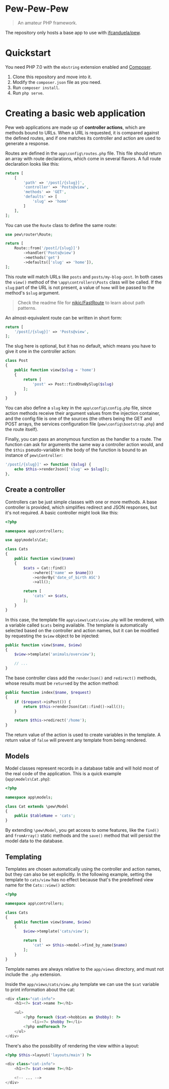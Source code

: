 # Pew-Pew-Pew

> An amateur PHP framework.

The repository only hosts a base app to use with [ifcanduela/pew](https://github.com/ifcanduela/pew).

# Quickstart

You need PHP 7.0 with the `mbstring` extension enabled and [Composer](http://getcomposer.org/).

1. Clone this repository and move into it.
2. Modify the `composer.json` file as you need.
3. Run `composer install`.
4. Run `php serve`.

# Creating a basic web application

Pew web applications are made up of **controller actions**, which are methods bound to URLs. When a
URL is requested, it is compared against the defined routes, and if one matches its controller and
action are used to generate a response.

Routes are defined in the `app\config\routes.php` file. This file should return an array with route
declarations, which come in several flavors. A full route declaration looks like this:

```php
return [
    [
        'path' => '/post[/{slug}]',
        'controller' => 'Posts@view',
        'methods' => 'GET',
        'defaults' => [
            'slug' => 'home'
        ]
    ],
];
```

You can use the `Route` class to define the same route:

```php
use pew\router\Route;

return [
    Route::from('/post[/{slug}]')
        ->handler('Posts@view')
        ->methods('get')
        ->defaults(['slug' => 'home']),
];
```

This route will match URLs like `posts` and `posts/my-blog-post`. In both cases the `view()` method
of the `\app\controllers\Posts` class will be called. If the `slug` part of the URL is not present,
a value of `home` will be passed to the method's `$slug` argument.

> Check the readme file for [nikic/FastRoute](https://github.com/nikic/FastRoute#defining-routes) to
  learn about path patterns.

An almost-equivalent route can be written in short form:

```php
return [
    '/post[/{slug}]' => 'Posts@view',
];
```

The slug here is optional, but it has no default, which means you have to give it one in the
controller action:

```php
class Post
{
    public function view($slug = 'home')
    {
        return [
            'post' => Post::findOneBySlug($slug)
        ];
    }
}
```

You can also define a `slug` key in the `app\config\config.php` file, since action methods receive their
argument values from the injection container, and the config file is one of the sources (the others
being the GET and POST arrays, the services configuration file (`pew\config\bootstrap.php`) and the
route itself).

Finally, you can pass an anonymous function as the handler to a route. The function can ask for arguments
the same way a controller action would, and the `$this` pseudo-variable in the body of the function is
bound to an instance of `pew\Controller`:

```php
'/post[/{slug}]' => function ($slug) {
    echo $this->renderJson(['slug' => $slug]);
},
```

## Create a controller

Controllers can be just simple classes with one or more methods. A base controller is provided,
which simplifies redirect and JSON responses, but it's not required. A basic controller might look
like this:

```php
<?php

namespace app\controllers;

use app\models\Cat;

class Cats
{
    public function view($name)
    {
        $cats = Cat::find()
            ->where(['name' => $name]))
            ->orderBy('date_of_birth ASC')
            ->all();

        return [
            'cats' => $cats,
        ];
    }
}

```

In this case, the template file `app\views\cats\view.php` will be rendered, with a variable called
`$cats` being available. The template is automatically selected based on the controller and action
names, but it can be modified by requesting the `$view` object to be injected:

```php
public function view($name, $view)
{
    $view->template('animals/overview');

    // ...
}
```

The base controller class add the `renderJson()` and `redirect()`  methods, whose results must be
`return`ed by the action method:

```php
public function index($name, $request)
{
    if ($request->isPost()) {
        return $this->renderJson(Cat::find()->all());
    }

    return $this->redirect('/home');
}
```

The return value of the action is used to create variables in the template. A return value of
`false` will prevent any template from being rendered.

## Models

Model classes represent records in a database table and will hold most of the real code of the
application. This is a quick example (`app\models\Cat.php`):

```php
<?php

namespace app\models;

class Cat extends \pew\Model
{
    public $tableName = 'cats';
}
```

By extending `\pew\Model`, you get access to some features, like the `find()` and `fromArray()`
static methods and the `save()` method that will persist the model data to the database.

## Templating

Templates are chosen automatically using the controller and action names, but they can also be set
explicitly. In the following example, setting the template to `cats/view` has no effect because
that's the predefined view name for the `Cats::view()` action:

```php
<?php

namespace app\controllers;

class Cats
{
    public function view($name, $view)
    {
        $view->template('cats/view');

        return [
            'cat' => $this->model->find_by_name($name)
        ];
    }
}
```

Template names are always relative to the `app/views` directory, and must not include the `.php`
extension.

Inside the `app/views/cats/view.php` template we can use the `$cat` variable to print information
about the cat:

```php
<div class="cat-info">
    <h1><?= $cat->name ?></h1>

    <ul>
        <?php foreach ($cat->hobbies as $hobby): ?>
            <li><?= $hobby ?></li>
        <?php endforeach ?>
    </ul>
</div>
```

There's also the possibility of rendering the view within a layout:

```php
<?php $this->layout('layouts/main') ?>

<div class="cat-info">
    <h1><?= $cat->name ?></h1>

    <!-- ... -->
</div>
```
